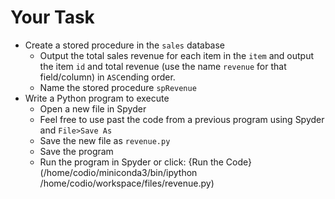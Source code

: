# Your Task

- Create a stored procedure in the <code>sales</code> database
  - Output the total sales revenue for each item in the <code>item</code> and output the item <code>id</code> and total revenue (use the name <code>revenue</code> for that field/column) in <code>ASC</code>ending order. 
  - Name the stored procedure <code>spRevenue</code>
- Write a Python program to execute <code></code>
  - Open a new file in Spyder
  - Feel free to use past the code from a previous program using Spyder and <code>File>Save As</code> 
  - Save the new file as <code>revenue.py</code>
  - Save the program
  - Run the program in Spyder or click: {Run the Code}(/home/codio/miniconda3/bin/ipython /home/codio/workspace/files/revenue.py)
